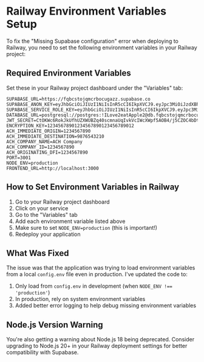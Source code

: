 # Railway Environment Variables Setup

To fix the "Missing Supabase configuration" error when deploying to Railway, you need to set the following environment variables in your Railway project:

## Required Environment Variables

Set these in your Railway project dashboard under the "Variables" tab:

```
SUPABASE_URL=https://fqbcstojqmcrbocugazz.supabase.co
SUPABASE_ANON_KEY=eyJhbGciOiJIUzI1NiIsInR5cCI6IkpXVCJ9.eyJpc3MiOiJzdXBhYmFzZSIsInJlZiI6ImZxYmNzdG9qcW1jcmJvY3VnYXp6Iiwicm9sZSI6ImFub24iLCJpYXQiOjE3NTgxNTI2NDQsImV4cCI6MjA3MzcyODY0NH0.EJvji8qnCLVXtww_tO0J1SFL44KSQs4Y6zI7VrZb2a4
SUPABASE_SERVICE_ROLE_KEY=eyJhbGciOiJIUzI1NiIsInR5cCI6IkpXVCJ9.eyJpc3MiOiJzdXBhYmFzZSIsInJlZiI6ImZxYmNzdG9qcW1jcmJvY3VnYXp6Iiwicm9sZSI6InNlcnZpY2Vfcm9sZSIsImlhdCI6MTc1ODE1MjY0NCwiZXhwIjoyMDczNzI4NjQ0fQ.t1kK2vyiMhAud7quMNJeZM60iKBgLTLqTKthMXMGi4A
DATABASE_URL=postgresql://postgres:!ILove2eatApple2@db.fqbcstojqmcrbocugazz.supabase.co:5432/postgres
JWT_SECRET=CtOKWc6RokJkUfhUZXWUBZq40scmnaUqIvkVcIWcXWpf5AOB4/j5CZOC4bDtDd8CuFkzinwr6lUS33tiujsBUQ==
ENCRYPTION_KEY=12345678901234567890123456789012
ACH_IMMEDIATE_ORIGIN=1234567890
ACH_IMMEDIATE_DESTINATION=9876543210
ACH_COMPANY_NAME=ACH Company
ACH_COMPANY_ID=1234567890
ACH_ORIGINATING_DFI=1234567890
PORT=3001
NODE_ENV=production
FRONTEND_URL=http://localhost:3000
```

## How to Set Environment Variables in Railway

1. Go to your Railway project dashboard
2. Click on your service
3. Go to the "Variables" tab
4. Add each environment variable listed above
5. Make sure to set `NODE_ENV=production` (this is important!)
6. Redeploy your application

## What Was Fixed

The issue was that the application was trying to load environment variables from a local `config.env` file even in production. I've updated the code to:

1. Only load from `config.env` in development (when `NODE_ENV !== 'production'`)
2. In production, rely on system environment variables
3. Added better error logging to help debug missing environment variables

## Node.js Version Warning

You're also getting a warning about Node.js 18 being deprecated. Consider upgrading to Node.js 20+ in your Railway deployment settings for better compatibility with Supabase.
